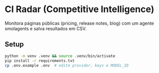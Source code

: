# CI Radar (Competitive Intelligence)

Monitora páginas públicas (pricing, release notes, blog) com um agente smolagents e salva resultados em CSV.

## Setup
```bash
python -m venv .venv && source .venv/bin/activate
pip install -r requirements.txt
cp .env.example .env  # edite provider, keys e MODEL_ID
```
